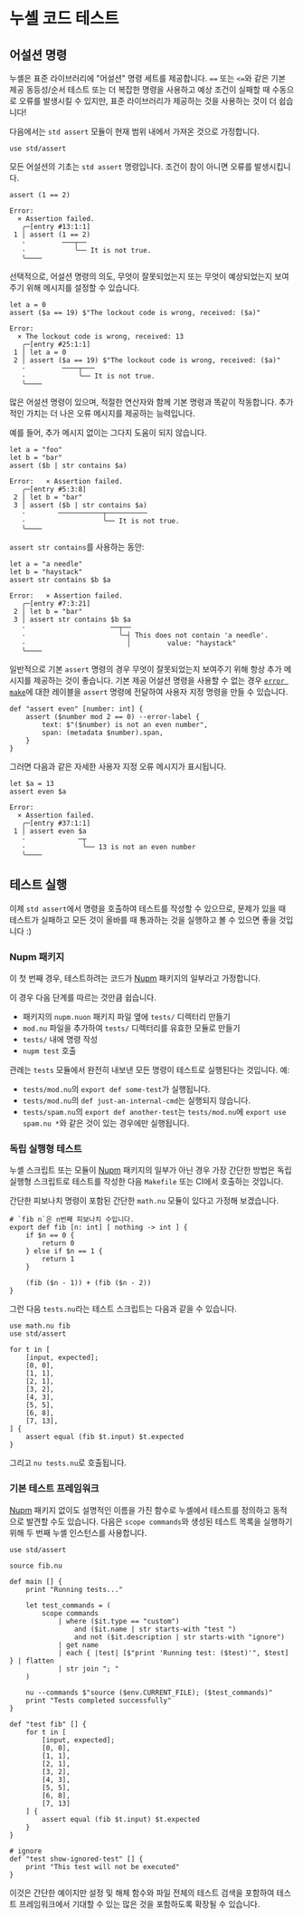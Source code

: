 # 누셸 코드 테스트

## 어설션 명령

누셸은 표준 라이브러리에 "어설션" 명령 세트를 제공합니다.
`==` 또는 `<=`와 같은 기본 제공 동등성/순서 테스트 또는 더 복잡한 명령을 사용하고 예상 조건이 실패할 때 수동으로 오류를 발생시킬 수 있지만, 표준 라이브러리가 제공하는 것을 사용하는 것이 더 쉽습니다!

다음에서는 `std assert` 모듈이 현재 범위 내에서 가져온 것으로 가정합니다.

```nu
use std/assert
```

모든 어설션의 기초는 `std assert` 명령입니다. 조건이 참이 아니면 오류를 발생시킵니다.

```nu
assert (1 == 2)
```

```
Error:
  × Assertion failed.
   ╭─[entry #13:1:1]
 1 │ assert (1 == 2)
   ·         ───┬──
   ·            ╰── It is not true.
   ╰────
```

선택적으로, 어설션 명령의 의도, 무엇이 잘못되었는지 또는 무엇이 예상되었는지 보여주기 위해 메시지를 설정할 수 있습니다.

```nu
let a = 0
assert ($a == 19) $"The lockout code is wrong, received: ($a)"
```

```
Error:
  × The lockout code is wrong, received: 13
   ╭─[entry #25:1:1]
 1 │ let a = 0
 2 │ assert ($a == 19) $"The lockout code is wrong, received: ($a)"
   ·         ────┬───
   ·             ╰── It is not true.
   ╰────
```

많은 어설션 명령이 있으며, 적절한 연산자와 함께 기본 명령과 똑같이 작동합니다. 추가적인 가치는 더 나은 오류 메시지를 제공하는 능력입니다.

예를 들어, 추가 메시지 없이는 그다지 도움이 되지 않습니다.

```nu
let a = "foo"
let b = "bar"
assert ($b | str contains $a)
```

```
Error:   × Assertion failed.
   ╭─[entry #5:3:8]
 2 │ let b = "bar"
 3 │ assert ($b | str contains $a)
   ·        ───────────┬──────────
   ·                   ╰── It is not true.
   ╰────
```

`assert str contains`를 사용하는 동안:

```nu
let a = "a needle"
let b = "haystack"
assert str contains $b $a
```

```
Error:   × Assertion failed.
   ╭─[entry #7:3:21]
 2 │ let b = "bar"
 3 │ assert str contains $b $a
   ·                     ──┬──
   ·                       ╰─┤ This does not contain 'a needle'.
   ·                         │         value: "haystack"
   ╰────
```

일반적으로 기본 `assert` 명령의 경우 무엇이 잘못되었는지 보여주기 위해 항상 추가 메시지를 제공하는 것이 좋습니다. 기본 제공 어설션 명령을 사용할 수 없는 경우 [`error make`](/commands/docs/error_make.md)에 대한 레이블을 `assert` 명령에 전달하여 사용자 지정 명령을 만들 수 있습니다.

```nu
def "assert even" [number: int] {
    assert ($number mod 2 == 0) --error-label {
        text: $"($number) is not an even number",
        span: (metadata $number).span,
    }
}
```

그러면 다음과 같은 자세한 사용자 지정 오류 메시지가 표시됩니다.

```nu
let $a = 13
assert even $a
```

```
Error:
  × Assertion failed.
   ╭─[entry #37:1:1]
 1 │ assert even $a
   ·             ─┬
   ·              ╰── 13 is not an even number
   ╰────
```

## 테스트 실행

이제 `std assert`에서 명령을 호출하여 테스트를 작성할 수 있으므로, 문제가 있을 때 테스트가 실패하고 모든 것이 올바를 때 통과하는 것을 실행하고 볼 수 있으면 좋을 것입니다 :)

### Nupm 패키지

이 첫 번째 경우, 테스트하려는 코드가 [Nupm] 패키지의 일부라고 가정합니다.

이 경우 다음 단계를 따르는 것만큼 쉽습니다.

- 패키지의 `nupm.nuon` 패키지 파일 옆에 `tests/` 디렉터리 만들기
- `mod.nu` 파일을 추가하여 `tests/` 디렉터리를 유효한 모듈로 만들기
- `tests/` 내에 명령 작성
- `nupm test` 호출

관례는 `tests` 모듈에서 완전히 내보낸 모든 명령이 테스트로 실행된다는 것입니다. 예:

- `tests/mod.nu`의 `export def some-test`가 실행됩니다.
- `tests/mod.nu`의 `def just-an-internal-cmd`는 실행되지 않습니다.
- `tests/spam.nu`의 `export def another-test`는 `tests/mod.nu`에 `export use spam.nu *`와 같은 것이 있는 경우에만 실행됩니다.

### 독립 실행형 테스트

누셸 스크립트 또는 모듈이 [Nupm] 패키지의 일부가 아닌 경우 가장 간단한 방법은 독립 실행형 스크립트로 테스트를 작성한 다음 `Makefile` 또는 CI에서 호출하는 것입니다.

간단한 피보나치 명령이 포함된 간단한 `math.nu` 모듈이 있다고 가정해 보겠습니다.

```nu
# `fib n`은 n번째 피보나치 수입니다.
export def fib [n: int] [ nothing -> int ] {
    if $n == 0 {
        return 0
    } else if $n == 1 {
        return 1
    }

    (fib ($n - 1)) + (fib ($n - 2))
}
```

그런 다음 `tests.nu`라는 테스트 스크립트는 다음과 같을 수 있습니다.

```nu
use math.nu fib
use std/assert

for t in [
    [input, expected];
    [0, 0],
    [1, 1],
    [2, 1],
    [3, 2],
    [4, 3],
    [5, 5],
    [6, 8],
    [7, 13],
] {
    assert equal (fib $t.input) $t.expected
}
```

그리고 `nu tests.nu`로 호출됩니다.

### 기본 테스트 프레임워크

[Nupm] 패키지 없이도 설명적인 이름을 가진 함수로 누셸에서 테스트를 정의하고 동적으로 발견할 수도 있습니다. 다음은 `scope commands`와 생성된 테스트 목록을 실행하기 위해 두 번째 누셸 인스턴스를 사용합니다.

```nu
use std/assert

source fib.nu

def main [] {
    print "Running tests..."

    let test_commands = (
        scope commands
            | where ($it.type == "custom")
                and ($it.name | str starts-with "test ")
                and not ($it.description | str starts-with "ignore")
            | get name
            | each { |test| [$"print 'Running test: ($test)'", $test] } | flatten
            | str join "; "
    )

    nu --commands $"source ($env.CURRENT_FILE); ($test_commands)"
    print "Tests completed successfully"
}

def "test fib" [] {
    for t in [
        [input, expected];
        [0, 0],
        [1, 1],
        [2, 1],
        [3, 2],
        [4, 3],
        [5, 5],
        [6, 8],
        [7, 13]
    ] {
        assert equal (fib $t.input) $t.expected
    }
}

# ignore
def "test show-ignored-test" [] {
    print "This test will not be executed"
}
```

이것은 간단한 예이지만 설정 및 해체 함수와 파일 전체의 테스트 검색을 포함하여 테스트 프레임워크에서 기대할 수 있는 많은 것을 포함하도록 확장될 수 있습니다.

[Nupm]: https://github.com/nushell/nupm

